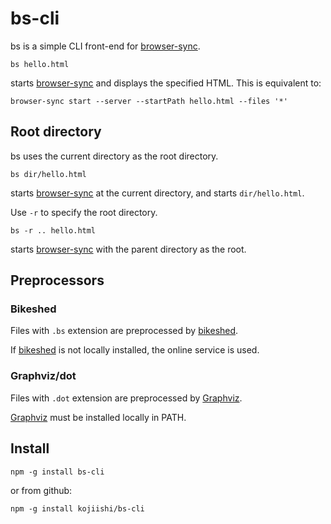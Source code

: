 # bs-cli
bs is a simple CLI front-end for [browser-sync].

```
bs hello.html
```
starts [browser-sync] and displays the specified HTML.
This is equivalent to:
```
browser-sync start --server --startPath hello.html --files '*'
```

## Root directory

bs uses the current directory as the root directory.
```
bs dir/hello.html
```
starts [browser-sync] at the current directory,
and starts `dir/hello.html`.

Use `-r` to specify the root directory.
```
bs -r .. hello.html
```
starts [browser-sync] with the parent directory as the root.

## Preprocessors

### Bikeshed

Files with `.bs` extension are preprocessed by [bikeshed].

If [bikeshed] is not locally installed,
the online service is used.

### Graphviz/dot

Files with `.dot` extension are preprocessed by [Graphviz].

[Graphviz] must be installed locally in PATH.

## Install

```
npm -g install bs-cli
```
or from github:
```
npm -g install kojiishi/bs-cli
```

[bikeshed]: https://github.com/tabatkins/bikeshed
[browser-sync]: https://www.browsersync.io/
[Graphviz]: http://www.graphviz.org/
